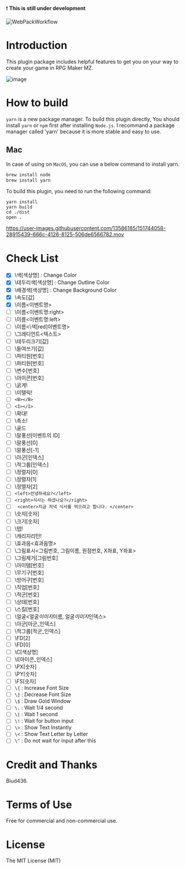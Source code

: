 :exclamation: **This is still under development**

![WebPackWorkflow](https://github.com/biud436/MessageSystemRMZ/actions/workflows/webpack.yml/badge.svg)

# Introduction

This plugin package includes helpful features to get you on your way to create your game in RPG Maker MZ.

![image](https://user-images.githubusercontent.com/13586185/152173839-79931cee-7fff-442d-a2e1-069cce1932ce.png)

# How to build

`yarn` is a new package manager. To build this plugin directly, You should install `yarn` or `npm` first after installing `Node.js`. I recommand a package manager called 'yarn' because it is more stable and easy to use.

## Mac

In case of using on `MacOS`, you can use a below command to install yarn.

```sh
brew install node
brew install yarn
```

To build this plugin, you need to run the following command:

```
yarn install
yarn build
cd ./dist
open .
```

https://user-images.githubusercontent.com/13586185/151744058-28915439-666c-4126-8125-506de6566782.mov

# Check List

- [x] \색[색상명] : Change Color
- [x] \테두리색[색상명] : Change Outline Color
- [x] \배경색[색상명] : Change Background Color
- [x] \속도[값]
- [x] \이름<이벤트명>
- [ ] \이름<이벤트명:right>
- [ ] \이름<이벤트명:left>
- [ ] \이름<\색[red]이벤트명>
- [ ] \그레디언트<텍스트>
- [ ] \테두리크기[값]
- [ ] \들여쓰기[값]
- [ ] \파티원[번호]
- [ ] \파티원[번호]
- [ ] \변수[번호]
- [ ] \아이콘[번호]
- [ ] \굵게!
- [ ] \이탤릭!
- [ ] `<B></B>`
- [ ] `<I></I>`
- [ ] \확대!
- [ ] \축소!
- [ ] \골드
- [ ] \말풍선[이벤트의 ID]
- [ ] \말풍선[0]
- [ ] \말풍선[-1]
- [ ] \아군[인덱스]
- [ ] \적그룹[인덱스]
- [ ] \정렬자[0]
- [ ] \정렬자[1]
- [ ] \정렬자[2]
- [ ] `<left>안녕하세요?</left>`
- [ ] `<right>식사는 하셨나요?</right>`
- [ ] ` <center>지금 저녁 식사를 먹으려고 합니다. </center>`
- [ ] \숫자[숫자]
- [ ] \크기[숫자]
- [ ] \탭!
- [ ] \캐리지리턴!
- [ ] \효과음<효과음명>
- [ ] \그림표시<그림번호, 그림이름, 원점번호, X좌표, Y좌표>
- [ ] \그림제거[그림번호]
- [ ] \아이템[번호]
- [ ] \무기구[번호]
- [ ] \방어구[번호]
- [ ] \직업[번호]
- [ ] \적군[번호]
- [ ] \상태[번호]
- [ ] \스킬[번호]
- [ ] \얼굴<얼굴*이미지*이름, 얼굴*이미지*인덱스>
- [ ] \아군[아군_인덱스]
- [ ] \적그룹[적군_인덱스]
- [ ] \FD[2]
- [ ] \FD[0]
- [ ] \C[색상명]
- [ ] \I[아이콘_인덱스]
- [ ] \PX[숫자]
- [ ] \PY[숫자]
- [ ] \FS[숫자]
- [ ] `\{` : Increase Font Size
- [ ] `\}` : Decrease Font Size
- [ ] `\$` : Draw Gold Window
- [ ] `\.` : Wait 1/4 second
- [ ] `\|` : Wait 1 second
- [ ] `\!` : Wait for button input
- [ ] `\>` : Show Text Instantly
- [ ] `\<` : Show Text Letter by Letter
- [ ] `\^` : Do not wait for input after this

# Credit and Thanks

Biud436.

# Terms of Use

Free for commercial and non-commercial use.

# License

The MIT License (MIT)
